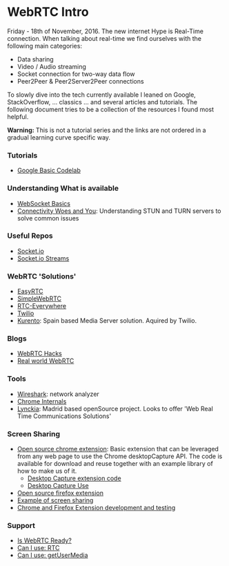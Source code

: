 # WebRTC Intro

Friday - 18th of November, 2016.
The new internet Hype is Real-Time connection. When talking about real-time we find ourselves with the following main categories:

- Data sharing
- Video / Audio streaming
- Socket connection for two-way data flow
- Peer2Peer & Peer2Server2Peer connections

To slowly dive into the tech currently available I leaned on Google, StackOverflow, ... classics ... and several articles and tutorials. The following document tries to be a collection of the resources I found most helpful.

**Warning:** This is not a tutorial series and the links are not ordered in a gradual learning curve specific way.

### Tutorials

- [Google Basic Codelab](https://codelabs.developers.google.com/codelabs/webrtc-web/#0)


### Understanding What is available

- [WebSocket Basics](https://www.html5rocks.com/en/tutorials/websockets/basics/)
- [Connectivity Woes and You](https://xirsys.com/webrtc-connectivity-woes-and-you/): Understanding STUN and TURN servers to solve common issues

### Useful Repos

- [Socket.io](http://socket.io/)
- [Socket.io Streams](https://github.com/nkzawa/socket.io-stream)

### WebRTC 'Solutions'

- [EasyRTC](https://easyrtc.com/)
- [SimpleWebRTC](https://simplewebrtc.com/)
- [RTC-Everywhere](https://github.com/contra/rtc-everywhere)
- [Twilio](https://www.twilio.com/)
- [Kurento](http://www.kurento.org/): Spain based Media Server solution. Aquired by Twilio.

### Blogs

- [WebRTC Hacks](https://webrtchacks.com/)
- [Real world WebRTC](https://www.html5rocks.com/en/tutorials/webrtc/infrastructure/)

### Tools

- [Wireshark](https://www.wireshark.org/): network analyzer
- [Chrome Internals](chrome://webrtc-internals/)
- [Lynckia](http://lynckia.com/): Madrid based openSource project. Looks to offer 'Web Real Time Communications Solutions'

### Screen Sharing

- [Open source chrome extension](https://chrome.google.com/webstore/detail/screen-capturing/ajhifddimkapgcifgcodmmfdlknahffk): Basic extension that can be leveraged from any web page to use the Chrome desktopCapture API. The code is available for download and reuse together with an example library of how to make us of it.
	- [Desktop Capture extension code](https://github.com/muaz-khan/Chrome-Extensions/tree/master/desktopCapture)
	- [Desktop Capture Use](https://github.com/muaz-khan/Chrome-Extensions/tree/master/Screen-Capturing.js)
- [Open source firefox extension](https://github.com/muaz-khan/Firefox-Extensions)
- [Example of screen sharing](https://www.webrtc-experiment.com/getScreenId/)
- [Chrome and Firefox Extension development and testing](https://github.com/opentok/screensharing-extensions)


### Support

- [Is WebRTC Ready?](iswebrtcreadyyet.com)
- [Can I use: RTC](http://caniuse.com/#search=rtc)
- [Can I use: getUserMedia](http://caniuse.com/#search=getUserMedia)